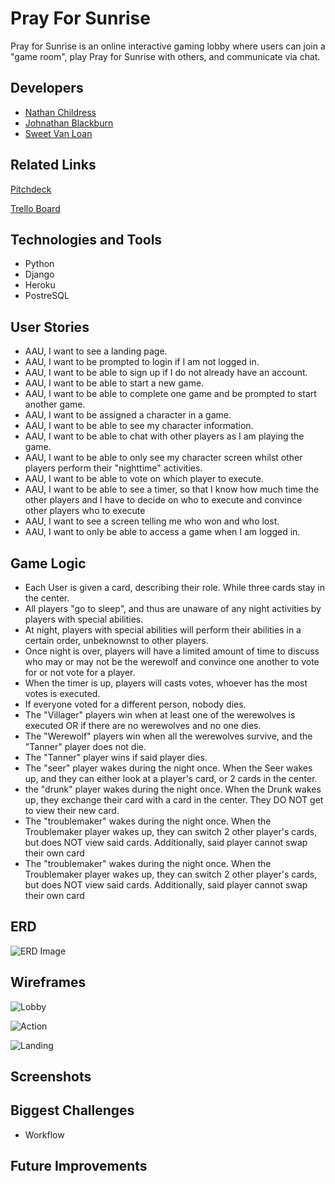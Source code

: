 # Pray For Sunrise

Pray for Sunrise is an online interactive gaming lobby where users can join a "game room", play Pray for Sunrise with others, and communicate via chat. 


## Developers 

- [Nathan Childress](https://github.com/NathanChildress)
- [Johnathan Blackburn](https://github.com/Johnathanblackburncodes)
- [Sweet Van Loan](https://github.com/sweetvanloan) 

## Related Links

[Pitchdeck](https://docs.google.com/presentation/d/1vTCrukX5KumksbjCIKZLBv_ovEB0LWxSSjetG7AxC7A/edit?usp=sharing)

[Trello Board](https://trello.com/b/zA6ZqdWY/werewolf)

## Technologies and Tools 

- Python
- Django
- Heroku
- PostreSQL


## User Stories 

- AAU, I want to see a landing page.
- AAU, I want to be prompted to login if I am not logged in. 
- AAU, I want to be able to sign up if I do not already have an account.
- AAU, I want to be able to start a new game.
- AAU, I want to be able to complete one game and be prompted to start another game.
- AAU, I want to be assigned a character in a game.
- AAU, I want to be able to see my character information.
- AAU, I want to be able to chat with other players as I am playing the game.
- AAU, I want to be able to only see my character screen whilst other players perform their "nighttime" activities.
- AAU, I want to be able to vote on which player to execute.
- AAU, I want to be able to see a timer, so that I know how much time the other players and I have to decide on who to execute and convince other players who to execute
- AAU, I want to see a screen telling me who won and who lost.
- AAU, I want to only be able to access a game when I am logged in.


## Game Logic 

- Each User is given a card, describing their role. While three cards stay in the center.
- All players "go to sleep", and thus are unaware of any night activities by players with special abilities.
- At night, players with special abilities will perform their abilities in a certain order, unbeknownst to other players.
- Once night is over, players will have a limited amount of time to discuss who may or may not be the werewolf and convince one another to vote for or not vote for a player.
- When the timer is up, players will casts votes, whoever has the most votes is executed.
- If everyone voted for a different person, nobody dies.
- The "Villager" players win when at least one of the werewolves is executed OR if there are no werewolves and no one dies.
- The "Werewolf" players win when all the werewolves survive, and the "Tanner" player does not die.
- The "Tanner" player wins if said player dies.
- The "seer" player wakes during the night once. When the Seer wakes up, and they can either look at a player's card, or 2 cards in the center.
- the "drunk" player wakes during the night once. When the Drunk wakes up, they exchange their card with a card in the center. They DO NOT get to view their new card.
- The "troublemaker" wakes during the night once. When the Troublemaker player wakes up, they can switch 2 other player's cards, but does NOT view said cards. Additionally, said player cannot swap their own card
- The "troublemaker" wakes during the night once. When the Troublemaker player wakes up, they can switch 2 other player's cards, but does NOT view said cards. Additionally, said player cannot swap their own card

## ERD
![ERD Image](https://imgur.com/gfh09yi.jpg)

## Wireframes

![Lobby](https://imgur.com/eBepn7D.jpg)

![Action](https://imgur.com/pox61On.jpg)

![Landing](https://imgur.com/h9nMAr5.jpg)

## Screenshots



## Biggest Challenges
- Workflow 


## Future Improvements